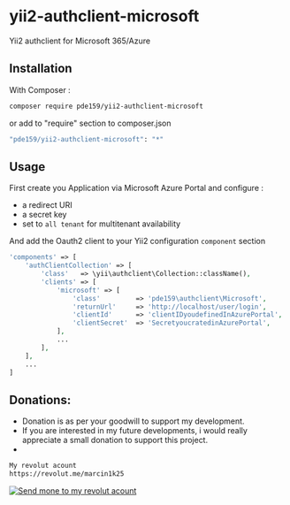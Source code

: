 # yii2-authclient-microsoft

Yii2 authclient for Microsoft 365/Azure

## Installation

With Composer :


```sh
composer require pde159/yii2-authclient-microsoft
```

or add to "require" section to composer.json

```sh
"pde159/yii2-authclient-microsoft": "*"
```

## Usage

First create you Application via Microsoft Azure Portal and configure :

- a redirect URI
- a secret key
- set to `all tenant` for multitenant availability

And add the Oauth2 client to your Yii2 configuration `component` section

```php
'components' => [
    'authClientCollection' => [
        'class'   => \yii\authclient\Collection::className(),
        'clients' => [
            'microsoft' => [
                'class'         => 'pde159\authclient\Microsoft',
                'returnUrl'     => 'http://localhost/user/login',
                'clientId'      => 'clientIDyoudefinedInAzurePortal',
                'clientSecret'  => 'SecretyoucratedinAzurePortal',
            ],
            ...
        ],
    ],
    ...
]
```
## Donations:
* Donation is as per your goodwill to support my development.
* If you are interested in my future developments, i would really appreciate a small donation to support this project.
* 
```html
My revolut acount
https://revolut.me/marcin1k25
```
[![Send mone to my revolut acount](https://revolut.me/marcin1k25)](https://revolut.me/marcin1k25)
